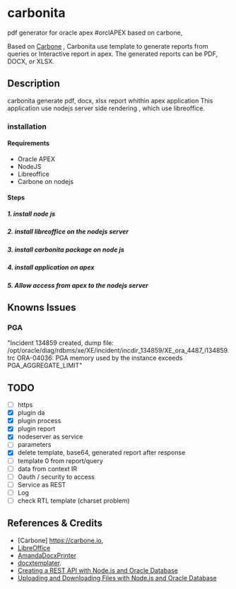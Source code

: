 # carbonita
pdf  generator for oracle apex #orclAPEX based on carbone, 

Based on [Carbone](https://carbone.io)  , Carbonita use template to generate reports from queries or Interactive report in apex.
The generated reports can be PDF, DOCX, or XLSX.

## Description
carbonita generate pdf, docx, xlsx report whithin apex application 
This application use nodejs server side rendering , which use libreoffice.

### installation 
#### Requirements
- Oracle APEX 
- NodeJS
- Libreoffice
- Carbone on nodejs


#### Steps
##### 1. install node js 
##### 2. install libreoffice on the nodejs server
##### 3. install carbonita package on node js
##### 4. install application on apex 
##### 5. Allow access from apex to the nodejs server 

##  Knowns Issues
### PGA 
"Incident 134859 created, dump file: /opt/oracle/diag/rdbms/xe/XE/incident/incdir_134859/XE_ora_4487_i134859.trc
ORA-04036: PGA memory used by the instance exceeds PGA_AGGREGATE_LIMIT"


## TODO
- [ ] https
- [x] plugin da
- [x] plugin process
- [x] plugin report
- [x] nodeserver  as service
- [ ] parameters
- [x] delete template, base64, generated report after response 
- [ ] template 0 from report/query
- [ ] data from context IR 
- [ ] Oauth / security to access
- [ ] Service as REST
- [ ] Log
- [ ] check RTL template (charset problem)

## References & Credits
- [Carbone] https://carbone.io, 
- [LibreOffice](https://www.libreoffice.org/)
- [AmandaDocxPrinter](https://github.com/aldocano29/AmandaDocxPrinter)
- [docxtemplater](https://github.com/open-xml-templating/docxtemplater).
- [Creating a REST API with Node.js and Oracle Database](https://jsao.io/2018/03/creating-a-rest-api-with-node-js-and-oracle-database/)
- [Uploading and Downloading Files with Node.js and Oracle Database](https://jsao.io/2019/06/uploading-and-downloading-files-with-node-js-and-oracle-database)


